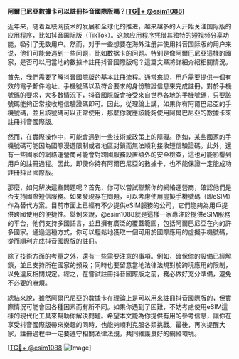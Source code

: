 **阿爾巴尼亞數據卡可以註冊抖音國際版嗎？[[TG💪+ @esim1088](https://t.me/s/esim1088)]**

近年来，随着互联网技术的发展和全球化的推进，越来越多的人开始关注国际版的应用程序，比如抖音国际版（TikTok）。这款应用程序凭借其独特的短视频分享功能，吸引了无数用户。然而，对于一些想要在海外注册并使用抖音国际版的用户来说，他们可能会遇到一些问题，比如数据卡的问题。特别是像阿爾巴尼亞這樣的國家，是否可以用當地的數據卡註冊抖音國際版呢？這篇文章將詳細介紹相關情況。

首先，我們需要了解抖音國際版的基本註冊流程。通常來說，用戶需要提供一個有效的電子郵件地址、手機號碼以及符合要求的身份驗證信息來完成註冊。對於手機號碼的要求，大多數情況下，抖音國際版會接受來自世界各地的手機號碼，只要該號碼能夠正常接收短信驗證碼即可。因此，從理論上講，如果你有阿爾巴尼亞的手機號碼，並且該號碼可以正常使用，那麼你就應該能夠使用阿爾巴尼亞的數據卡來註冊抖音國際版。

然而，在實際操作中，可能會遇到一些技術或政策上的障礙。例如，某些國家的手機號碼可能因為國際漫遊限制或者地區封鎖而無法順利接收短信驗證碼。此外，還有一些國家的網絡運營商可能會對跨國服務設置額外的安全檢查，這也可能影響到用戶的註冊過程。因此，即使你持有阿爾巴尼亞的數據卡，也不能保證一定能成功註冊抖音國際版。

那麼，如何解決這些問題呢？首先，你可以嘗試聯繫你的網絡運營商，確認他們是否支持國際短信服務。如果發現存在問題，可以考慮使用虛擬手機號碼（即eSIM）作為替代方案。目前市面上已經有不少提供eSIM服務的公司，它們能夠為用戶提供跨國使用的便捷性。舉例來說，@esim1088就是這樣一家專注於提供eSIM服務的平台，他們支持多國語言，並且擁有廣泛的覆蓋範圍，包括阿爾巴尼亞在內的許多國家。通過這種方式，你可以輕鬆地獲取一個可用於國際應用的虛擬手機號碼，從而順利完成抖音國際版的註冊。

除了技術方面的考量之外，還有一些需要注意的事項。例如，確保你的設備已經解鎖，並且支持所在國家的頻段；同時也要留意當地法律法規對於跨境應用的限制，以免違反相關規定。總之，在嘗試註冊抖音國際版之前，務必做好充分準備，避免不必要的麻煩。

總結來說，雖然阿爾巴尼亞的數據卡在理論上是可以用來註冊抖音國際版的，但實際情況可能會因各種因素而有所不同。如果你遇到了困難，不妨考慮使用eSIM這樣的現代化工具來幫助你解決問題。希望本文能為你提供有用的參考信息，讓你在享受抖音國際版帶來樂趣的同時，也能夠順利克服各類挑戰。最後，再次提醒大家，註冊過程中一定要遵守相關法律法規，共同維護良好的網絡環境。

[[TG💪+ @esim1088](https://t.me/s/esim1088) ![Image](https://i.postimg.cc/4NQfJmqS/Snipaste-2025-05-13-00-14-12.png)]